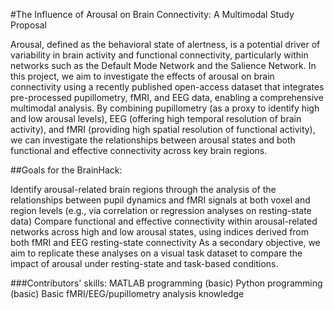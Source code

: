 #The Influence of Arousal on Brain Connectivity: A Multimodal Study Proposal

Arousal, defined as the behavioral state of alertness, is a potential driver of variability in brain activity and functional connectivity, particularly within networks such as the Default Mode Network and the Salience Network. In this project, we aim to investigate the effects of arousal on brain connectivity using a recently published open-access dataset that integrates pre-processed pupillometry, fMRI, and EEG data, enabling a comprehensive multimodal analysis. By combining pupillometry (as a proxy to identify high and low arousal levels), EEG (offering high temporal resolution of brain activity), and fMRI (providing high spatial resolution of functional activity), we can investigate the relationships between arousal states and both functional and effective connectivity across key brain regions.

##Goals for the BrainHack:

Identify arousal-related brain regions through the analysis of the relationships between pupil dynamics and fMRI signals at both voxel and region levels (e.g., via correlation or regression analyses on resting-state data)
Compare functional and effective connectivity within arousal-related networks across high and low arousal states, using indices derived from both fMRI and EEG resting-state connectivity
As a secondary objective, we aim to replicate these analyses on a visual task dataset to compare the impact of arousal under resting-state and task-based conditions.

###Contributors' skills:
MATLAB programming (basic)
Python programming (basic)
Basic fMRI/EEG/pupillometry analysis knowledge
